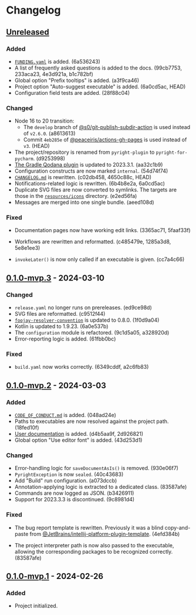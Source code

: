 <!-- Keep a Changelog guide -> https://keepachangelog.com -->

# Changelog


## [Unreleased]

### Added

* [`FUNDING.yaml`][4-1] is added. (6a536243)
* A list of frequently asked questions is added to the docs.
  (99cb7753, 233aca23, 4e3d921a, b1c782bf)
* Global option "Prefix tooltips" is added. (a3f9ca46)
* Project option "Auto-suggest executable" is added. (6a0cd5ac, HEAD)
* Configuration field tests are added. (28f88c04)

### Changed

* Node 16 to 20 transition:
  * The `develop` branch of [@s0/git-publish-subdir-action][4-2]
    is used instead of `v2.6.0`. (a8613613)
  * Commit `4eb285e` of [@peaceiris/actions-gh-pages][4-3]
    is used instead of `v3`. (HEAD)
* The project/repository is renamed from
  `pyright-plugin` to `pyright-for-pycharm`. (d9253998)
* [The Gradle Qodana plugin][4-4] is updated to 2023.3.1. (aa32c1b9)
* Configuration constructs are now marked `internal`. (54d74f74)
* [`CHANGELOG.md`][4-5] is rewritten. (c02db458, 4650c88c, HEAD)
* Notifications-related logic is rewritten. (6b4b8e2a, 6a0cd5ac)
* Duplicate SVG files are now converted to symlinks.
  The targets are those in the [`resources/icons`][4-6] directory. (e2ed56fa)
* Messages are merged into one single bundle. (aeed108d)

### Fixed

* Documentation pages now have working edit links. (3365ac71, 5faaf33f)
* Workflows are rewritten and reformatted. (c485479e, 1285a3d8, 5e8e1ee3)
* `invokeLater()` is now only called if an executable is given. (cc7a4c66)


  [4-1]: https://github.com/InSyncWithFoo/pyright-for-pycharm/blob/master/.github/FUNDING.yaml
  [4-2]: https://github.com/s0/git-publish-subdir-action/tree/develop
  [4-3]: https://github.com/peaceiris/actions-gh-pages
  [4-4]: https://plugins.gradle.org/plugin/org.jetbrains.qodana
  [4-5]: https://github.com/InSyncWithFoo/pyright-for-pycharm/blob/master/CHANGELOG.md
  [4-6]: https://github.com/InSyncWithFoo/pyright-for-pycharm/blob/master/src/main/resources/icons


## [0.1.0-mvp.3] - 2024-03-10

### Changed

* `release.yaml` no longer runs on prereleases. (ed9ce98d)
* SVG files are reformatted. (c9512f44)
* [`foojay-resolver-convention`][3-1] is updated to 0.8.0. (1f0d9a04)
* Kotlin is updated to 1.9.23. (6a0e537b)
* The `configuration` module is refactored. (9c1d5a05, a328920d)
* Error-reporting logic is added. (61fbb0bc)

### Fixed

* `build.yaml` now works correctly. (6349cddf, a2c6fb83)


  [3-1]: https://plugins.gradle.org/plugin/org.gradle.toolchains.foojay-resolver-convention


## [0.1.0-mvp.2] - 2024-03-03

### Added

* [`CODE_OF_CONDUCT.md`][2-1] is added. (048ad24e)
* Paths to executables are now resolved against the project path. (18fed10f)
* [User documentation][2-2] is added. (d4b5aa9f, 2d926821)
* Global option "Use editor font" is added. (43d253d1)

### Changed

* Error-handling logic for `saveDocumentAsIs()` is removed. (930e06f7)
* `PyrightException` is now `sealed`. (40c43683)
* Add "Build" run configuration. (a073dccb)
* Annotation-applying logic is extracted to a dedicated class. (83587afe)
* Commands are now logged as JSON. (b3426911)
* Support for 2023.3.3 is discontinued. (9c8981d4)

### Fixed

* The bug report template is rewritten.
  Previously it was a blind copy-and-paste from
  [@JetBrains/intellij-platform-plugin-template][2-3]. (4efd384b)
* The project interpreter path is now also passed to the executable,
  allowing the corresponding packages to be recognized correctly. (83587afe)


  [2-1]: https://github.com/InSyncWithFoo/pyright-for-pycharm/blob/master/CODE_OF_CONDUCT.md
  [2-2]: https://insyncwithfoo.github.io/pyright-for-pycharm/
  [2-3]: https://github.com/JetBrains/intellij-platform-plugin-template


## [0.1.0-mvp.1] - 2024-02-26

### Added

* Project initialized.


  [Unreleased]: https://github.com/InSyncWithFoo/pyright-for-pycharm/compare/v0.1.0-mvp.3..HEAD
  [0.1.0-mvp.3]: https://github.com/InSyncWithFoo/pyright-for-pycharm/compare/v0.1.0-mvp.2..v0.1.0-mvp.3
  [0.1.0-mvp.2]: https://github.com/InSyncWithFoo/pyright-for-pycharm/compare/v0.1.0-mvp.1..v0.1.0-mvp.2
  [0.1.0-mvp.1]: https://github.com/InSyncWithFoo/pyright-for-pycharm/commits
